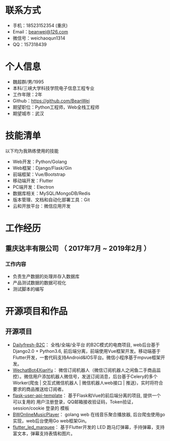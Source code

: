 # 联系方式
- 手机：18523152354  (重庆) 
- Email：beanwei@126.com
- 微信号：weichaoqun1314
- QQ：157318439


# 个人信息
 - 魏超群/男/1995
 - 本科/三峡大学科技学院电子信息工程专业
 - 工作年限：2年
 - Github：https://github.com/BeanWei 
 - 期望职位：Python工程师，Web全栈工程师
 - 期望城市：武汉

    
# 技能清单
以下均为我熟练使用的技能

- Web开发：Python/Golang
- Web框架：Django/Flask/Gin
- 前端框架：Vue/Bootstrap
- 移动端开发：Flutter
- PC端开发：Electron
- 数据库相关：MySQL/MongoDB/Redis
- 版本管理、文档和自动化部署工具：Git
- 云和开放平台：微信应用开发

# 工作经历

## 重庆达丰有限公司 （ 2017年7月 ~ 2019年2月 ）

### 工作内容
* 负责生产数据的处理并存入数据库
* 产品测试数据的数据可视化
* 测试脚本的编写
  
  
# 开源项目和作品

## 开源项目

  - [Dailyfresh-B2C](https://github.com/BeanWei/Dailyfresh-B2C)：
 全栈/全端/全平台 的B2C模式的电商项目, web后台基于Django2.0 + Python3.6, 前后端分离，前端使用Vue框架开发。移动端基于Flutter开发，一套代码支持Android&IOS平台。微信小程序基于mpvue框架开发。
  - [WechatBot4XianYu](https://github.com/BeanWei/WechatBot4XianYu)：
 微信订阅机器人（微信订阅机器人之闲鱼二手商品监控）。微信用户添加机器人微信号，发送订阅消息，后台基于Celery的多个Worker(爬虫 | 交互式微信机器人 | 微信机器人web接口 | 推送)，实时将符合要求的商品推送给订阅者。
  - [flask-user-api-template](https://github.com/BeanWei/flask-user-api-template)：
   基于Flask和Vue的前后端分离的项目, 提供一个可以复用的 用户注册登录，QQ邮箱接收验证码，Token验证，session/cookie 登录的 模板
  - [BWOnlineMusicPlayer](https://github.com/BeanWei/BWOnlineMusicPlayer)：
  golang web 在线音乐聚合播放器, 后台爬虫使用go实现，web后台使用Go web框架Gin。
  - [flutter_led_marquee](https://github.com/BeanWei/flutter_led_marquee)：
  基于Flutter开发的 LED 跑马灯弹幕，手持弹幕，支持富文本，弹幕支持表情和图片。

